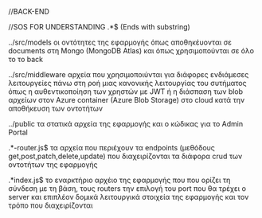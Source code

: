 //BACK-END

//SOS FOR UNDERSTANDING
.*<substring>$ (Ends with substring)


../src/models
οι οντότητες της εφαρμογής όπως αποθηκέυονται σε documents στη Mongo (MongoDB Atlas)
και όπως χρησιμοπούνται σε όλο το το back


../src/middleware
αρχεία που χρησιμοποιύνται για διάφορες ενδιάμεσες λειτουργείες πάνω στη ροή 
μιας κανονικής λειτουργίας του συτήματος όπως η αυθεντικοποίηση των χρηστών με JWT
ή η διάσπαση των blob αρχείων στον Azure container (Azure Blob Storage) 
στο cloud κατά την αποθήκευση των οντοτήτων

../public
τα στατικά αρχεία της εφαρμογής και ο κώδικας για το Admin Portal

.*-router.js$
τα αρχεία που περιέχουν τα endpoints (μεθόδους get,post,patch,delete,update) 
που διαχειρίζονται τα διάφορα crud
των οντοτήτων της εφαρμογής

.*index.js$
το εναρκτήριο αρχέιο της εφαρμογής που που ορίζει τη σύνδεση με τη βάση, τους routers 
την επιλογή του port που θα τρέχει ο server και επιπλέον δομικά λειτουργικά στοιχεία της 
εφαρμογής και τον τρόπο που διαχειρίζονται


